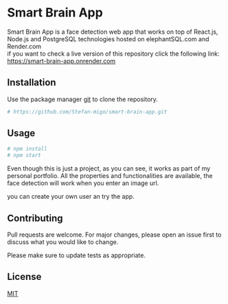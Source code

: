 # Smart Brain App

Smart Brain App is a face detection web app that works on top of React.js, Node.js and PostgreSQL technologies hosted on elephantSQL.com and Render.com  
if you want to check a live version of this repository click the following link: 
https://smart-brain-app.onrender.com

## Installation

Use the package manager [git](https://git-scm.com) to clone the repository.

```bash
# https://github.com/Stefan-migo/smart-brain-app.git
```

## Usage

```bash
# npm install
# npm start
```
Even though this is just a project, as you can see, it works as part of my personal portfolio. All the properties and functionalities are available, the face detection will work when you enter an image url.

you can create your own user an try the app.


## Contributing
 
Pull requests are welcome. For major changes, please open an issue first to discuss what you would like to change.

Please make sure to update tests as appropriate.

## License
[MIT](https://github.com/Stefan-migo)
